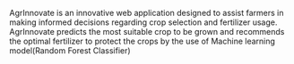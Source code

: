 AgrInnovate is an innovative web application designed to assist farmers in making informed decisions regarding crop selection and fertilizer usage. AgrInnovate predicts the most suitable crop to be grown and
recommends the optimal fertilizer to protect the crops by the use of Machine learning model(Random Forest Classifier)


